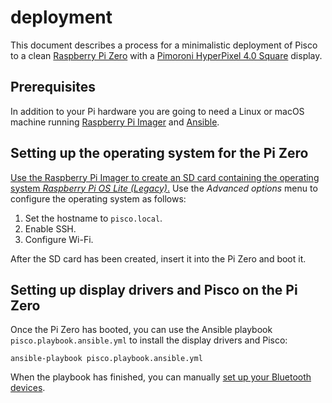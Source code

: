 # deployment

This document describes a process for a minimalistic deployment of Pisco
to a clean [Raspberry Pi Zero](https://www.raspberrypi.com/products/raspberry-pi-zero/)
with a [Pimoroni HyperPixel 4.0 Square](https://shop.pimoroni.com/products/hyperpixel-4-square?variant=30138251477075)
display.


## Prerequisites

In addition to your Pi hardware you are going to need a Linux or macOS machine running
[Raspberry Pi Imager](https://www.raspberrypi.com/software/) and
[Ansible](https://www.ansible.com).


## Setting up the operating system for the Pi Zero

[Use the Raspberry Pi Imager to create an SD card containing the operating system
*Raspberry Pi OS Lite (Legacy)*.](https://www.raspberrypi.com/documentation/computers/getting-started.html#using-raspberry-pi-imager)
Use the *Advanced options* menu to configure the operating system as follows:
1. Set the hostname to `pisco.local`.
2. Enable SSH.
3. Configure Wi-Fi.

After the SD card has been created, insert it into the Pi Zero and boot it.


## Setting up display drivers and Pisco on the Pi Zero

Once the Pi Zero has booted,
you can use the Ansible playbook `pisco.playbook.ansible.yml`
to install the display drivers and Pisco:
```shell
ansible-playbook pisco.playbook.ansible.yml
```

When the playbook has finished, you can manually
[set up your Bluetooth devices](https://howchoo.com/pi/bluetooth-raspberry-pi#setting-up-bluetooth-using-a-terminal-or-ssh-connection).
